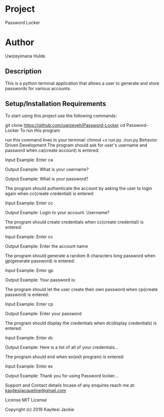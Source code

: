 # Project
Password Locker
# Author
Uwizeyimana Hulde

## Description
This is a python terminal application that allows a user to generate and store passwords for various accounts.

## Setup/Installation Requirements
To start using this project use the following commands:

git clone https://github.com/uwizeyeh/Password-Locker
cd Password-Locker
To run this program

run this command lines in your terminal:
chmod +x run.py
./run.py
Behavior Driven Development
The program should ask for user's username and password when ca(create account) is entered:

Input Example: Enter ca

Output Example: What is your username?

Output Example: What is your password?

The program should authenticate the account by asking the user to login again when cc(create credential) is entered:

Input Example: Enter cc

Output Example: Login to your account. Username?

The program should create credentials when cc(create credential) is entered:

Input Example: Enter cc

Output Example: Enter the account name

The program should generate a random 8 characters long password when gp(generate password) is entered:

Input Example: Enter gp

Output Example: Your password is:

The program should let the user create their own password when cp(create password) is entered:

Input Example: Enter cp

Output Example: Enter your password

The program should display the credentials when dc(display credentials) is entered:

Input Example: Enter dc

Output Example: Here is a list of all of your credentials...

The program should end when ex(exit program) is entered:

Input Example: Enter ex

Output Example: Thank you for using Password locker...

Support and Contact details
Incase of any enquires reach me at: kayitesijacqueline@gmail.com

License
MIT License

Copyright (c) 2019 Kayitesi Jackie